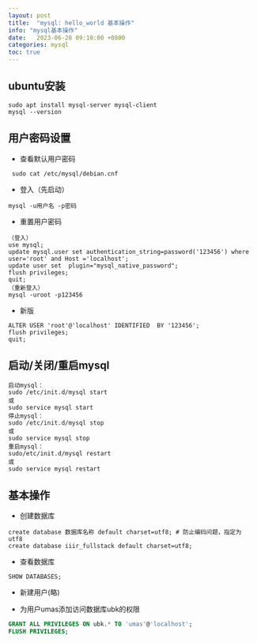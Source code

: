 ```yaml
---
layout: post
title:  "mysql: hello_world 基本操作"
info: "mysql基本操作"
date:   2023-06-28 09:10:00 +0800
categories: mysql
toc: true
---
```




## ubuntu安装
```
sudo apt install mysql-server mysql-client
mysql --version
```

## 用户密码设置
- 查看默认用户密码
```
 sudo cat /etc/mysql/debian.cnf
```

- 登入（先启动）
```
mysql -u用户名 -p密码
```

- 重置用户密码
```
（登入）
use mysql;
update mysql.user set authentication_string=password('123456') where user='root' and Host ='localhost'; 
update user set  plugin="mysql_native_password";     
flush privileges;
quit; 
（重新登入）
mysql -uroot -p123456
```
- 新版
```
ALTER USER 'root'@'localhost' IDENTIFIED  BY '123456';
flush privileges;
quit; 
```

## 启动/关闭/重启mysql
```
启动mysql：
sudo /etc/init.d/mysql start
或
sudo service mysql start
停止mysql：
sudo /etc/init.d/mysql stop
或
sudo service mysql stop
重启mysql：
sudo/etc/init.d/mysql restart
或
sudo service mysql restart
```

## 基本操作

- 创建数据库
```
create database 数据库名称 default charset=utf8; # 防止编码问题，指定为 utf8
create database iiir_fullstack default charset=utf8;
```

- 查看数据库

```
SHOW DATABASES;
```


- 新建用户(略)



- 为用户umas添加访问数据库ubk的权限

```sql
GRANT ALL PRIVILEGES ON ubk.* TO 'umas'@'localhost';
FLUSH PRIVILEGES;
```